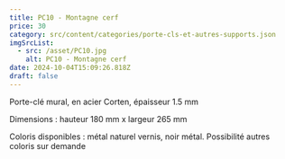```yaml
---
title: PC10 - Montagne cerf
price: 30
category: src/content/categories/porte-cls-et-autres-supports.json
imgSrcList:
  - src: /asset/PC10.jpg
    alt: PC10 - Montagne cerf
date: 2024-10-04T15:09:26.818Z
draft: false
---
```


Porte-clé mural, en acier Corten, épaisseur 1.5 mm

Dimensions : hauteur 180 mm x largeur 265 mm

Coloris disponibles : métal naturel vernis, noir métal. Possibilité autres coloris sur demande
